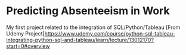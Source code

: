 # Predicting Absenteeism in Work

My first project related to the integration of SQL/Python/Tableau [From Udemy Project]https://www.udemy.com/course/python-sql-tableau-integrating-python-sql-and-tableau/learn/lecture/13012170?start=0#overview
